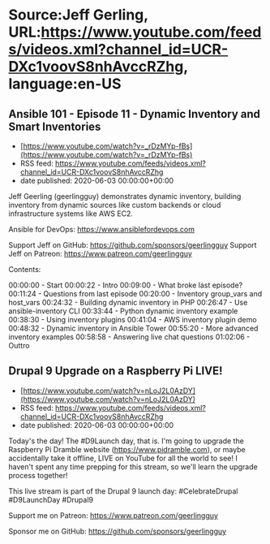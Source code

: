 # Source:Jeff Gerling, URL:https://www.youtube.com/feeds/videos.xml?channel_id=UCR-DXc1voovS8nhAvccRZhg, language:en-US

## Ansible 101 - Episode 11 - Dynamic Inventory and Smart Inventories
 - [https://www.youtube.com/watch?v=_rDzMYp-fBs](https://www.youtube.com/watch?v=_rDzMYp-fBs)
 - RSS feed: https://www.youtube.com/feeds/videos.xml?channel_id=UCR-DXc1voovS8nhAvccRZhg
 - date published: 2020-06-03 00:00:00+00:00

Jeff Geerling (geerlingguy) demonstrates dynamic inventory, building inventory from dynamic sources like custom backends or cloud infrastructure systems like AWS EC2.

Ansible for DevOps: https://www.ansiblefordevops.com

Support Jeff on GitHub: https://github.com/sponsors/geerlingguy
Support Jeff on Patreon: https://www.patreon.com/geerlingguy

Contents:

00:00:00 - Start
00:00:22 - Intro
00:09:00 - What broke last episode?
00:11:24 - Questions from last episode
00:20:00 - Inventory group_vars and host_vars
00:24:32 - Building dynamic inventory in PHP
00:26:47 - Use ansible-inventory CLI
00:33:44 - Python dynamic inventory example
00:38:30 - Using inventory plugins
00:41:04 - AWS inventory plugin demo
00:48:32 - Dynamic inventory in Ansible Tower
00:55:20 - More advanced inventory examples
00:58:58 - Answering live chat questions
01:02:06 - Outtro

## Drupal 9 Upgrade on a Raspberry Pi LIVE!
 - [https://www.youtube.com/watch?v=nLoJ2L0AzDY](https://www.youtube.com/watch?v=nLoJ2L0AzDY)
 - RSS feed: https://www.youtube.com/feeds/videos.xml?channel_id=UCR-DXc1voovS8nhAvccRZhg
 - date published: 2020-06-03 00:00:00+00:00

Today's the day! The #D9Launch day, that is. I'm going to upgrade the Raspberry Pi Dramble website (https://www.pidramble.com), or maybe accidentally take it offline, LIVE on YouTube for all the world to see! I haven't spent any time prepping for this stream, so we'll learn the upgrade process together!

This live stream is part of the Drupal 9 launch day: #CelebrateDrupal #D9LaunchDay #Drupal9

Support me on Patreon: https://www.patreon.com/geerlingguy

Sponsor me on GitHub: https://github.com/sponsors/geerlingguy

